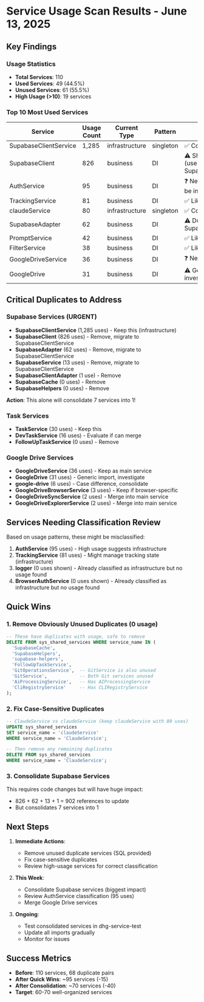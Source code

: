 # Service Usage Scan Results - June 13, 2025

## Key Findings

### Usage Statistics
- **Total Services**: 110
- **Used Services**: 49 (44.5%)
- **Unused Services**: 61 (55.5%)
- **High Usage (>10)**: 19 services

### Top 10 Most Used Services

| Service | Usage Count | Current Type | Pattern | Status |
|---------|-------------|--------------|---------|---------|
| SupabaseClientService | 1,285 | infrastructure | singleton | ✅ Correctly classified |
| SupabaseClient | 826 | business | DI | ⚠️ Should be removed (use SupabaseClientService) |
| AuthService | 95 | business | DI | ❓ Needs review (might be infrastructure) |
| TrackingService | 81 | business | DI | ✅ Likely correct |
| claudeService | 80 | infrastructure | singleton | ✅ Correctly classified |
| SupabaseAdapter | 62 | business | DI | ⚠️ Duplicate of SupabaseClientService |
| PromptService | 42 | business | DI | ✅ Likely correct |
| FilterService | 38 | business | DI | ✅ Likely correct |
| GoogleDriveService | 36 | business | DI | ❓ Needs review |
| GoogleDrive | 31 | business | DI | ⚠️ Generic name, needs investigation |

## Critical Duplicates to Address

### Supabase Services (URGENT)
- **SupabaseClientService** (1,285 uses) - Keep this (infrastructure)
- **SupabaseClient** (826 uses) - Remove, migrate to SupabaseClientService
- **SupabaseAdapter** (62 uses) - Remove, migrate to SupabaseClientService
- **SupabaseService** (13 uses) - Remove, migrate to SupabaseClientService
- **SupabaseClientAdapter** (1 use) - Remove
- **SupabaseCache** (0 uses) - Remove
- **SupabaseHelpers** (0 uses) - Remove

**Action**: This alone will consolidate 7 services into 1!

### Task Services
- **TaskService** (30 uses) - Keep this
- **DevTaskService** (16 uses) - Evaluate if can merge
- **FollowUpTaskService** (0 uses) - Remove

### Google Drive Services
- **GoogleDriveService** (36 uses) - Keep as main service
- **GoogleDrive** (31 uses) - Generic import, investigate
- **google-drive** (6 uses) - Case difference, consolidate
- **GoogleDriveBrowserService** (3 uses) - Keep if browser-specific
- **GoogleDriveSyncService** (2 uses) - Merge into main service
- **GoogleDriveExplorerService** (2 uses) - Merge into main service

## Services Needing Classification Review

Based on usage patterns, these might be misclassified:

1. **AuthService** (95 uses) - High usage suggests infrastructure
2. **TrackingService** (81 uses) - Might manage tracking state (infrastructure)
3. **logger** (0 uses shown) - Already classified as infrastructure but no usage found
4. **BrowserAuthService** (0 uses shown) - Already classified as infrastructure but no usage found

## Quick Wins

### 1. Remove Obviously Unused Duplicates (0 usage)
```sql
-- These have duplicates with usage, safe to remove
DELETE FROM sys_shared_services WHERE service_name IN (
  'SupabaseCache',
  'SupabaseHelpers',
  'supabase-helpers',
  'FollowUpTaskService',
  'GitOperationsService',  -- GitService is also unused
  'GitService',            -- Both Git services unused
  'AiProcessingService',   -- Has AIProcessingService
  'CliRegistryService'     -- Has CLIRegistryService
);
```

### 2. Fix Case-Sensitive Duplicates
```sql
-- ClaudeService vs claudeService (keep claudeService with 80 uses)
UPDATE sys_shared_services 
SET service_name = 'claudeService'
WHERE service_name = 'ClaudeService';

-- Then remove any remaining duplicates
DELETE FROM sys_shared_services 
WHERE service_name = 'ClaudeService';
```

### 3. Consolidate Supabase Services
This requires code changes but will have huge impact:
- 826 + 62 + 13 + 1 = 902 references to update
- But consolidates 7 services into 1

## Next Steps

1. **Immediate Actions**:
   - Remove unused duplicate services (SQL provided)
   - Fix case-sensitive duplicates
   - Review high-usage services for correct classification

2. **This Week**:
   - Consolidate Supabase services (biggest impact)
   - Review AuthService classification (95 uses)
   - Merge Google Drive services

3. **Ongoing**:
   - Test consolidated services in dhg-service-test
   - Update all imports gradually
   - Monitor for issues

## Success Metrics

- **Before**: 110 services, 68 duplicate pairs
- **After Quick Wins**: ~95 services (-15)
- **After Consolidation**: ~70 services (-40)
- **Target**: 60-70 well-organized services